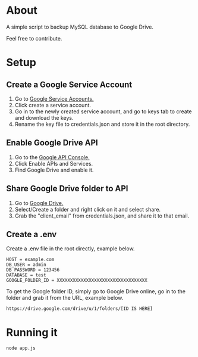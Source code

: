 # About

A simple script to backup MySQL database to Google Drive.

Feel free to contribute.

# Setup

## Create a Google Service Account

1. Go to [Google Service Accounts.](https://console.cloud.google.com/iam-admin/serviceaccounts)
2. Click create a service account.
3. Go in to the newly created service account, and go to keys tab to create and download the keys.
4. Rename the key file to credentials.json and store it in the root directory.

## Enable Google Drive API

1. Go to the [Google API Console.](https://console.developers.google.com)
2. Click Enable APIs and Services.
3. Find Google Drive and enable it.

## Share Google Drive folder to API

1. Go to [Google Drive.](https://drive.google.com)
2. Select/Create a folder and right click on it and select share.
3. Grab the "client_email" from credentials.json, and share it to that email.

## Create a .env

Create a .env file in the root directly, example below.

```
HOST = example.com
DB_USER = admin
DB_PASSWORD = 123456
DATABASE = test
GOOGLE_FOLDER_ID = XXXXXXXXXXXXXXXXXXXXXXXXXXXXXXXXXX
```

To get the Google folder ID, simply go to Google Drive online, go in to the folder and grab it from the URL, example below.

```
https://drive.google.com/drive/u/1/folders/[ID IS HERE]
```

# Running it

```
node app.js
```